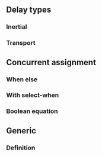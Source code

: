 ## Delay types
### Inertial
### Transport
## Concurrent assignment 
### When else
### With select-when
### Boolean equation
## Generic 
### Definition
